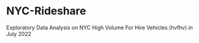 # NYC-Rideshare
Exploratory Data Analysis on NYC High Volume For Hire Vehicles (hvfhv) in July 2022
